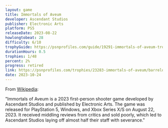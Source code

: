 ```yaml
---
layout: game
title: Immortals of Aveum
developer: Ascendant Studios
publisher: Electronic Arts
platform: PS5
releaseDate: 2023-08-22
howlongtobeat: 28
difficulty: 6/10
trophyGuide: https://psnprofiles.com/guide/19291-immortals-of-aveum-trophy-guide
durationHours: 0.5
trophies: 1/48
percent: 2%
progress: retired
link: https://psnprofiles.com/trophies/23283-immortals-of-aveum/barrelofjuice
date: 2023-10-24
---
```


From [Wikipedia](https://en.wikipedia.org/wiki/Immortals_of_Aveum):

"Immortals of Aveum is a 2023 first-person shooter game developed by Ascendant Studios and published by Electronic Arts. The game was released for PlayStation 5, Windows, and Xbox Series X/S on August 22, 2023. It received middling reviews from critics and sold poorly, which led to Ascendant Studios laying off almost half their staff with severance."
